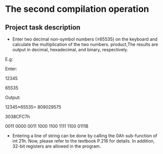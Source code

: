 # The second compilation operation
## Project task description
* Enter two decimal non-symbol numbers (≤65535) on the keyboard and calculate the multiplication of the two numbers. product,The results are output in decimal, hexadecimal, and binary, respectively.

E.g: 

Enter:

12345

65535 

Output: 

12345*65535= 809029575

3038CFC7h 

0011 0000 0011 1000 1100 1111 1100 0111B 

* Entering a line of string can be done by calling the 0Ah sub-function of int 21h. Now, please refer to the textbook P.216 for details. In addition, 32-bit registers are allowed in the program. 
